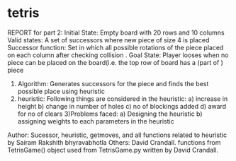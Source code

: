 # tetris

REPORT for part 2:
Initial State: Empty board with 20 rows and 10 columns
Valid states: A set of successors where new piece of size 4 is placed 
Successor function: Set in which all possible rotations of the piece placed on each column after checking collision .
Goal State: Player looses when no piece can be placed on the board(i.e. the top row of board has a (part of ) piece
1) Algorithm: Generates successors for the piece and finds the best possible place using heuristic
2) heuristic: Following things are considered in the heuristic:
  a) increase in height
  b) change in number of holes
  c) no of blockings added
  d) award for no of clears
3)Problems faced:
  a) Designing the heuristic
  b) assigning weights to each parameters in the heuristic
  
Author: Sucessor, heuristic, getmoves, and all functions related to heuristic by Sairam Rakshith bhyravabhotla
Others: David Crandall. 
functions from TetrisGame() object used from TetrisGame.py written by David Crandall.
